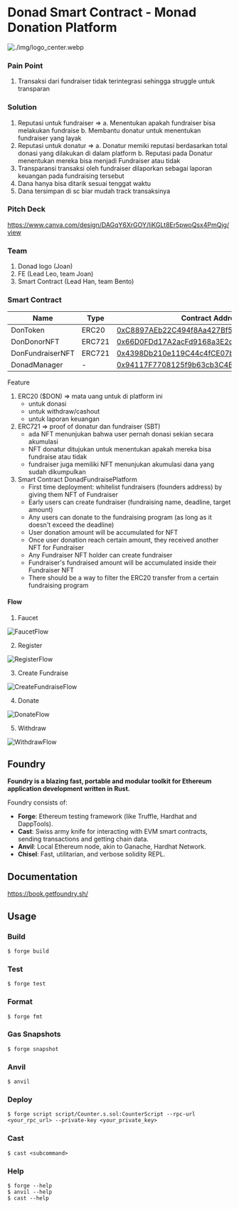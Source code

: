 # Donad Smart Contract - Monad Donation Platform

![./img/logo_center.webp](./img/logo_center.webp)

### Pain Point

1. Transaksi dari fundraiser tidak terintegrasi sehingga struggle untuk transparan

### Solution

1. Reputasi untuk fundraiser => 
    a. Menentukan apakah fundraiser bisa melakukan fundraise
    b. Membantu donatur untuk menentukan fundraiser yang layak
2. Reputasi untuk donatur =>
    a. Donatur memiki reputasi berdasarkan total donasi yang dilakukan di dalam platform
    b. Reputasi pada Donatur menentukan mereka bisa menjadi Fundraiser atau tidak
3. Transparansi transaksi oleh fundraiser dilaporkan sebagai laporan keuangan pada fundraising tersebut
4. Dana hanya bisa ditarik sesuai tenggat waktu
5. Dana tersimpan di sc biar mudah track transaksinya

### Pitch Deck

https://www.canva.com/design/DAGqY6XrGOY/liKGLt8Er5pwoQsx4PmQjg/view

### Team

1. Donad logo (Joan)
2. FE (Lead Leo, team Joan)
3. Smart Contract (Lead Han, team Bento)

### Smart Contract

| Name        | Type   | Contract Address |  
| ----------- | ------ | ---------------- |
| DonToken    | ERC20  | [0xC8897AEb22C494f8Aa427Bf5ba41737Bc29449BC](https://testnet.monadexplorer.com/address/0xC8897AEb22C494f8Aa427Bf5ba41737Bc29449BC) |
| DonDonorNFT | ERC721 | [0x66D0FDd17A2acFd9168a3E2cA6e30D99DEd58eC3](https://testnet.monadexplorer.com/address/0x66D0FDd17A2acFd9168a3E2cA6e30D99DEd58eC3) |
| DonFundraiserNFT | ERC721 | [0x4398Db210e119C44c4fCE07b6Ba7a0c26414CFc9](https://testnet.monadexplorer.com/address/0x4398Db210e119C44c4fCE07b6Ba7a0c26414CFc9) |
| DonadManager | - | [0x94117F7708125f9b63cb3C4Bc820763763fe152b](https://testnet.monadexplorer.com/address/0x94117F7708125f9b63cb3C4Bc820763763fe152b) |

Feature
1. ERC20 ($DON) => mata uang untuk di platform ini
    - untuk donasi
    - untuk withdraw/cashout
    - untuk laporan keuangan
2. ERC721 => proof of donatur dan fundraiser (SBT)
    - ada NFT menunjukan bahwa user pernah donasi sekian secara akumulasi
    - NFT donatur ditujukan untuk menentukan apakah mereka bisa fundraise atau tidak
    - fundraiser juga memiliki NFT menunjukan akumulasi dana yang sudah dikumpulkan
3. Smart Contract DonadFundraisePlatform
    - First time deployment: whitelist fundraisers (founders address) by giving them NFT of Fundraiser
    - Early users can create fundraiser (fundraising name, deadline, target amount)
    - Any users can donate to the fundraising program (as long as it doesn't exceed the deadline)
    - User donation amount will be accumulated for NFT
    - Once user donation reach certain amount, they received another NFT for Fundraiser
    - Any Fundraiser NFT holder can create fundraiser
    - Fundraiser's fundraised amount will be accumulated inside their Fundraiser NFT
    - There should be a way to filter the ERC20 transfer from a certain fundraising program

#### Flow

1. Faucet

![FaucetFlow](./docs/flow.faucet.excalidraw.png)

2. Register

![RegisterFlow](./docs/flow.register.excalidraw.png)

3. Create Fundraise

![CreateFundraiseFlow](./docs/flow.createFundraise.excalidraw.png)

4. Donate

![DonateFlow](./docs/flow.donate.excalidraw.png)

5. Withdraw

![WithdrawFlow](./docs/flow.withdraw.excalidraw.png)

## Foundry

**Foundry is a blazing fast, portable and modular toolkit for Ethereum application development written in Rust.**

Foundry consists of:

-   **Forge**: Ethereum testing framework (like Truffle, Hardhat and DappTools).
-   **Cast**: Swiss army knife for interacting with EVM smart contracts, sending transactions and getting chain data.
-   **Anvil**: Local Ethereum node, akin to Ganache, Hardhat Network.
-   **Chisel**: Fast, utilitarian, and verbose solidity REPL.

## Documentation

https://book.getfoundry.sh/

## Usage

### Build

```shell
$ forge build
```

### Test

```shell
$ forge test
```

### Format

```shell
$ forge fmt
```

### Gas Snapshots

```shell
$ forge snapshot
```

### Anvil

```shell
$ anvil
```

### Deploy

```shell
$ forge script script/Counter.s.sol:CounterScript --rpc-url <your_rpc_url> --private-key <your_private_key>
```

### Cast

```shell
$ cast <subcommand>
```

### Help

```shell
$ forge --help
$ anvil --help
$ cast --help
```
